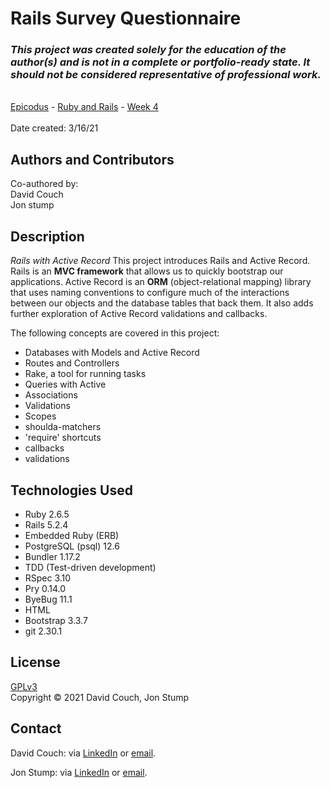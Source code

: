 # Rails Survey Questionnaire

### _This project was created solely for the education of the author(s) and is not in a complete or portfolio-ready state. It should not be considered representative of professional work._
\
[Epicodus](https://www.epicodus.com/) - [Ruby and Rails](https://www.learnhowtoprogram.com/ruby-and-rails/) - [Week 4](https://www.learnhowtoprogram.com/ruby-and-rails/rails-with-active-record)
\
\
Date created: 3/16/21

## Authors and Contributors
Co-authored by:\
David Couch\
Jon stump


## Description
_Rails with Active Record_
This project introduces Rails and Active Record. Rails is an **MVC framework** that allows us to quickly bootstrap our applications. Active Record is an **ORM** (object-relational mapping) library that uses naming conventions to configure much of the interactions between our objects and the database tables that back them. It also adds further exploration of Active Record validations and callbacks.

The following concepts are covered in this project:
* Databases with Models and Active Record
* Routes and Controllers
* Rake, a tool for running tasks
* Queries with Active
* Associations
* Validations
* Scopes
* shoulda-matchers
* 'require' shortcuts
* callbacks
* validations

## Technologies Used
* Ruby 2.6.5
* Rails 5.2.4
* Embedded Ruby (ERB)
* PostgreSQL (psql) 12.6
* Bundler 1.17.2
* TDD (Test-driven development)
* RSpec 3.10
* Pry 0.14.0
* ByeBug 11.1
* HTML
* Bootstrap 3.3.7
* git 2.30.1

## License
[GPLv3](https://choosealicense.com/licenses/gpl-3.0/)\
Copyright &copy; 2021 David Couch, Jon Stump

## Contact
David Couch: via <a href="https://www.linkedin.com/in/dcouch440/" target="_blank">LinkedIn</a> or <a href="dcouch440@gmail.com" target="_blank">email</a>.

Jon Stump: via <a href="https://www.linkedin.com/in/jonstump/" target="_blank">LinkedIn</a> or <a href="jmstump@gmail.com" target="_blank">email</a>.
